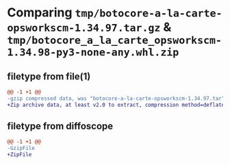 # Comparing `tmp/botocore-a-la-carte-opsworkscm-1.34.97.tar.gz` & `tmp/botocore_a_la_carte_opsworkscm-1.34.98-py3-none-any.whl.zip`

## filetype from file(1)

```diff
@@ -1 +1 @@
-gzip compressed data, was "botocore-a-la-carte-opsworkscm-1.34.97.tar", last modified: Fri May  3 01:04:52 2024, max compression
+Zip archive data, at least v2.0 to extract, compression method=deflate
```

## filetype from diffoscope

```diff
@@ -1 +1 @@
-GzipFile
+ZipFile
```

